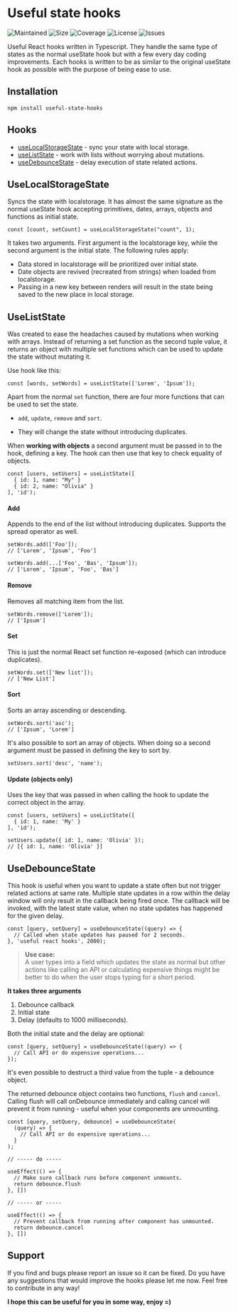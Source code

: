 # Useful state hooks

![Maintained](https://img.shields.io/badge/maintained-yes-blue)
![Size](https://img.shields.io/badge/size-2kB-blue)
![Coverage](https://img.shields.io/badge/coverage-100%25-green)
![License](https://img.shields.io/npm/l/useful-state-hooks)
![Issues](https://img.shields.io/github/issues/tsourdox/useful-state-hooks)

Useful React hooks written in Typescript. They handle the same type of states as the normal useState hook but with a few every day coding improvements. Each hooks is written to be as similar to the original useState hook as possible with the purpose of being ease to use.

## Installation

```
npm install useful-state-hooks
```

## Hooks

- [useLocalStorageState](#uselocalstoragestate) - sync your state with local storage.
- [useListState](#useliststate) - work with lists without worrying about mutations.
- [useDebounceState](#usedebouncestate) - delay execution of state related actions.

## UseLocalStorageState

Syncs the state with localstorage. It has almost the same signature as the normal useState hook accepting primitives, dates, arrays, objects and functions as initial state.

```
const [count, setCount] = useLocalStorageState("count", 1);
```

It takes two arguments. First argument is the localstorage key, while the second argument is the initial state. The following rules apply:

- Data stored in localstorage will be prioritized over initial state.
- Date objects are revived (recreated from strings) when loaded from localstorage.
- Passing in a new key between renders will result in the state being saved to the new place in local storage.

## UseListState

Was created to ease the headaches caused by mutations when working with arrays. Instead of returning a set function as the second tuple value, it returns an object with multiple set functions which can be used to update the state without mutating it.

Use hook like this:

```
const [words, setWords] = useListState(['Lorem', 'Ipsum']);
```

Apart from the normal `set` function, there are four more functions that can be used to set the state.

- `add`, `update`, `remove` and `sort`.

- They will change the state without introducing duplicates.

When **working with objects** a second argument must be passed in to the hook, defining a key. The hook can then use that key to check equality of objects.

```
const [users, setUsers] = useListState([
  { id: 1, name: "My" }
  { id: 2, name: "Olivia" }
], 'id');
```

#### **Add**

Appends to the end of the list without introducing duplicates. Supports the spread operator as well.

```
setWords.add(['Foo']);
// ['Lorem', 'Ipsum', 'Foo']

setWords.add(...['Foo', 'Bas', 'Ipsum']);
// ['Lorem', 'Ipsum', 'Foo', 'Bas']
```

#### **Remove**

Removes all matching item from the list.

```
setWords.remove(['Lorem']);
// ['Ipsum']
```

#### **Set**

This is just the normal React set function re-exposed (which can introduce duplicates).

```
setWords.set(['New list']);
// ['New List']
```

#### **Sort**

Sorts an array ascending or descending.

```
setWords.sort('asc');
// ['Ipsum', 'Lorem']
```

It's also possible to sort an array of objects. When doing so a second argument must be passed in defining the key to sort by.

```
setUsers.sort('desc', 'name');
```

#### **Update (objects only)**

Uses the key that was passed in when calling the hook to update the correct object in the array.

```
const [users, setUsers] = useListState([
  { id: 1, name: 'My' }
], 'id');

setUsers.update({ id: 1, name: 'Olivia' });
// [{ id: 1, name: 'Olivia' }]
```

## UseDebounceState

This hook is useful when you want to update a state often but not trigger related actions at same rate. Multiple state updates in a row within the delay window will only result in the callback being fired once. The callback will be invoked, with the latest state value, when no state updates has happened for the given delay.

```
const [query, setQuery] = useDebounceState((query) => {
  // Called when state updates has paused for 2 seconds.
}, 'useful react hooks', 2000);
```

> **Use case:**\
> A user types into a field which updates the state as normal but other actions like calling an API or calculating expensive things might be better to do when the user stops typing for a short period.

**It takes three arguments**

1. Debounce callback
2. Initial state
3. Delay (defaults to 1000 milliseconds).

Both the initial state and the delay are optional:

```
const [query, setQuery] = useDebounceState((query) => {
  // Call API or do expensive operations...
});
```

It's even possible to destruct a third value from the tuple - a debounce object.

The returned debounce object contains two functions, `flush` and `cancel`. Calling flush will call onDebounce immediately and calling cancel will prevent it from running - useful when your components are unmounting.

```
const [query, setQuery, debounce] = useDebounceState(
  (query) => {
    // Call API or do expensive operations...
  }
);

// ----- do -----

useEffect(() => {
  // Make sure callback runs before component unmounts.
  return debounce.flush
}, [])

// ----- or -----

useEffect(() => {
  // Prevent callback from running after component has unmounted.
  return debounce.cancel
}, [])

```

## Support

If you find and bugs please report an issue so it can be fixed. Do you have any suggestions that would improve the hooks please let me now. Feel free to contribute in any way!

**I hope this can be useful for you in some way, enjoy =)**
